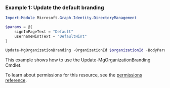 ### Example 1: Update the default branding

```powershell
Import-Module Microsoft.Graph.Identity.DirectoryManagement

$params = @{
	signInPageText = "Default"
	usernameHintText = "DefaultHint"
}

Update-MgOrganizationBranding -OrganizationId $organizationId -BodyParameter $params
```
This example shows how to use the Update-MgOrganizationBranding Cmdlet.

To learn about permissions for this resource, see the [permissions reference](/graph/permissions-reference).


